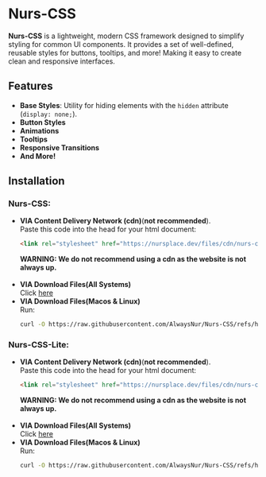 # Nurs-CSS

**Nurs-CSS** is a lightweight, modern CSS framework designed to simplify styling for common UI components. It provides a set of well-defined, reusable styles for buttons, tooltips, and more! Making it easy to create clean and responsive interfaces.

## Features

- **Base Styles**: Utility for hiding elements with the `hidden` attribute (`display: none;`).
- **Button Styles**
- **Animations**
- **Tooltips**
- **Responsive Transitions**
- **And More!**

## Installation
### Nurs-CSS:
* **VIA Content Delivery Network (cdn)**(**not recommended**).
  <br>Paste this code into the head for your html document:
  ```html
  <link rel="stylesheet" href="https://nursplace.dev/files/cdn/nurs-css/nurs-css.min.css">
  ```
  **WARNING: We do not recommend using a cdn as the website is not always up.**
  <br><br>
* **VIA Download Files(All Systems)<br>**
  Click <a href="https://nursplace.dev/files/cdn/nurs-css/nurs-css.min.css">here</a>
* **VIA Download Files(Macos & Linux)**<br>
 Run:
  ```bash
  curl -O https://raw.githubusercontent.com/AlwaysNur/Nurs-CSS/refs/heads/main/dist/nurs-css/nurs-css.min.css
  ```




### Nurs-CSS-Lite:
* **VIA Content Delivery Network (cdn)**(**not recommended**).
  <br>Paste this code into the head for your html document:
  ```html
  <link rel="stylesheet" href="https://nursplace.dev/files/cdn/nurs-css-lite/nurs-css-lite.min.css">
  ```
  **WARNING: We do not recommend using a cdn as the website is not always up.**
  <br><br>
* **VIA Download Files(All Systems)<br>**
  Click <a href="https://nursplace.dev/files/cdn/nurs-css-lite/nurs-css-lite.min.css" download>here</a>
* **VIA Download Files(Macos & Linux)**<br>
 Run:
  ```bash
  curl -O https://raw.githubusercontent.com/AlwaysNur/Nurs-CSS/refs/heads/main/dist/nurs-css-lite/nurs-css-lite.min.css
  ```





